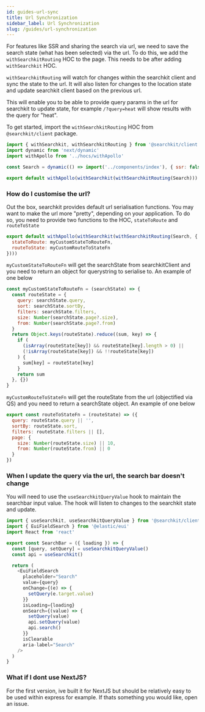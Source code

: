 ```yaml
---
id: guides-url-sync
title: Url Synchronization
sidebar_label: Url Synchronization
slug: /guides/url-synchronization
---
```


For features like SSR and sharing the search via url, we need to save the search state (what has been selected) via the url. To do this, we add the `withSearchkitRouting` HOC to the page. This needs to be after adding `withSearchkit` HOC.

`withSearchkitRouting` will watch for changes within the searchkit client and sync the state to the url. It will also listen for changes to the location state and update searchkit client based on the previous url.

This will enable you to be able to provide query params in the url for searchkit to update state, for example 
`/?query=heat` will show results with the query for "heat".

To get started, import the `withSearchkitRouting` HOC from `@searchkit/client` package.

```javascript
import { withSearchkit, withSearchkitRouting } from '@searchkit/client'
import dynamic from 'next/dynamic'
import withApollo from '../hocs/withApollo'

const Search = dynamic(() => import('../components/index'), { ssr: false })

export default withApollo(withSearchkit(withSearchkitRouting(Search)))

```

### How do I customise the url?

Out the box, searchkit provides default url serialisation functions. You may want to make the url more "pretty", depending on your application. To do so, you need to provide two functions to the HOC, `stateToRoute` and `routeToState`

```javascript
export default withApollo(withSearchkit(withSearchkitRouting(Search, {
  stateToRoute: myCustomStateToRouteFn,
  routeToState: myCustomRouteToStateFn
})))
```

`myCustomStateToRouteFn` will get the searchState from searchkitClient and you need to return an object for querystring to serialise to. An example of one below

```javascript
const myCustomStateToRouteFn = (searchState) => {
  const routeState = {
    query: searchState.query,
    sort: searchState.sortBy,
    filters: searchState.filters,
    size: Number(searchState.page?.size),
    from: Number(searchState.page?.from)
  }
  return Object.keys(routeState).reduce((sum, key) => {
    if (
      (isArray(routeState[key]) && routeState[key].length > 0) ||
      (!isArray(routeState[key]) && !!routeState[key])
    ) {
      sum[key] = routeState[key]
    }
    return sum
  }, {})
}

```

`myCustomRouteToStateFn` will get the routeState from the url (objectified via QS) and you need to return a searchState object. An example of one below

```javascript
export const routeToStateFn = (routeState) => ({
  query: routeState.query || '',
  sortBy: routeState.sort,
  filters: routeState.filters || [],
  page: {
    size: Number(routeState.size) || 10,
    from: Number(routeState.from) || 0
  }
})

```

### When I update the query via the url, the search bar doesn't change

You will need to use the `useSearchkitQueryValue` hook to maintain the searchbar input value. The hook will listen to changes to the searchkit state and update.

```javascript
import { useSearchkit, useSearchkitQueryValue } from '@searchkit/client'
import { EuiFieldSearch } from '@elastic/eui'
import React from 'react'

export const SearchBar = ({ loading }) => {
  const [query, setQuery] = useSearchkitQueryValue()
  const api = useSearchkit()

  return (
    <EuiFieldSearch
      placeholder="Search"
      value={query}
      onChange={(e) => {
        setQuery(e.target.value)
      }}
      isLoading={loading}
      onSearch={(value) => {
        setQuery(value)
        api.setQuery(value)
        api.search()
      }}
      isClearable
      aria-label="Search"
    />
  )
}
```

### What if I dont use NextJS?

For the first version, ive built it for NextJS but should be relatively easy to be used within express for example. If thats something you would like, open an issue.